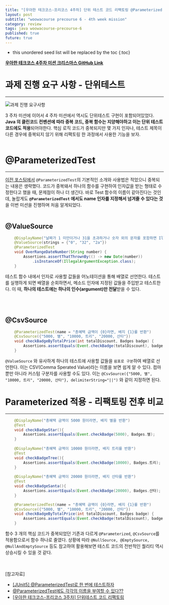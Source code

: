 ```yaml
---
title: "[우아한 테크코스-프리코스 4주차] 단위 테스트 코드 리팩토링 @Parameterized @CsvSource @ValueSource"
layout: post
subtitle: "woowacourse precourse 6 - 4th week mission"
category: review
tags: java woowacourse-precourse-6
published: true
future: true
---
```


<!--more-->

* this unordered seed list will be replaced by the toc
{:toc}



**[우아한 테크코스 4주차 미션 크리스마스 GitHub Link](https://github.com/woowacourse-precourse/java-christmas-6)**

# 과제 진행 요구 사항 - 단위테스트
***
![과제 진행 요구사항](https://github.com/hYe807n/hYe807n.github.io/assets/79916066/5214c181-4c3b-46d1-90fb-71d3383764e9)

3 주차 미션에 이어서 4 주차 미션에서 역시도 단위테스트 구현이 포함되어있었다.
**Java 의 클린코드 컨벤션에 따라 중복 코드, 중복 함수는 지양해야하고 이는 단위 테스트 코드에도 적용**되어야한다.
핵심 로직 코드가 중복되지만 몇 가지 인자나, 테스트 제목이 다른 경우에 중복되지 않기 위해 리팩토링 한 과정에서 사용한 기능을 보자.
<br/>
<br/>

# @ParameterizedTest
***
[이전 포스팅에서](https://hye807n.github.io/review/woowacourse-precourse-6-java-lotto(2).html) `@ParameterizedTest`의 기본적인 소개와 사용법은 적었으니 중복되는 내용은 생략했다.
코드가 중복돼서 하나의 함수를 구현하여 인자값을 받는 형태로 수정한다고 했을 때, 문제점이 하나 더 생긴다. 바로 Test 함수의 이름이 같아진다는 것인데, 놀랍게도 **`@ParameterizedTest` 에서도 name 인자를 지정해서 넘겨줄 수 있다는 것**을 이번 미션을 진행하며 처음 알게되었다.
<br/>
<br/>

## @ValueSource
```java
    @DisplayName("날짜가 1 미만이거나 31을 초과하거나 숫자 외의 문자를 포함하면 IllegalArgumentException 발생")
    @ValueSource(strings = {"0", "32", "2a"})
    @ParameterizedTest
    void OverRangeDateNumber(String number) {
        Assertions.assertThatThrownBy(() -> new Date(number))
            .isInstanceOf(IllegalArgumentException.class);
    }
```
테스트 함수 내에서 인자로 사용할 값들을 어노테이션을 통해 배열로 선언한다. 테스트를 실행하게 되면 배열을 순회하면서, 메소드 인자에 지정된 값들을 주입받고 테스트한다. 이 때, **하나의 테스트에는 하나의 인수(argument)만 전달**받을 수 있다.

<br/>
<br/>

## @CsvSource
```java
    @ParameterizedTest(name = "총혜택 금액이 {0}라면, 배지 {1}를 반환")
    @CsvSource({"5000, 별", "10000, 트리", "20000, 산타"})
    void checkBadgeByTotalPrice(int totalDiscount, Badges badge) {
        Assertions.assertEquals(Event.checkBadge(totalDiscount), badge.name());
    }
```
`@ValueSource` 와 유사하게 하나의 테스트에 사용할 값들을 `쉼표로 구분`하여 배열로 선언한다. 이는 CSV(Comma Sperated Value)라는 이름을 보면 쉽게 알 수 있다. 컴마 뿐만 아니라 커스텀 구분자를 사용할 수도 있다. 이는 `@CsvSource({"5000, 별", "10000, 트리", "20000, 산타"}, delimiterString="||")` 와 같이 지정하면 된다.

# Parameterized 적용 - 리팩토링 전후 비교
***
```java
    @DisplayName("총혜택 금액이 5000 원이라면, 배지 별을 반환")
    @Test
    void checkBadgeStar(){
        Assertions.assertEquals(Event.checkBadge(5000), Badges.별);
    }
    
    @DisplayName("총혜택 금액이 10000 원이라면, 배지 트리를 반환")
    @Test
    void checkBadgeTree(){
        Assertions.assertEquals(Event.checkBadge(10000), Badges.트리);
    }
    
    @DisplayName("총혜택 금액이 20000 원이라면, 배지 산타를 반환")
    @Test
    void checkBadgeSanta(){
        Assertions.assertEquals(Event.checkBadge(20000), Badges.산타);
    }
```

```java
    @ParameterizedTest(name = "총혜택 금액이 {0}라면, 배지 {1}를 반환")
    @CsvSource({"5000, 별", "10000, 트리", "20000, 산타"})
    void checkBadgeByTotalPrice(int totalDiscount, Badges badge) {
        Assertions.assertEquals(Event.checkBadge(totalDiscount), badge.name());
    }
```
함수 3 개의 핵심 코드가 중복되었던 기존과 다르게 `@Parameterized`, `@CsvSource`를 적용함으로서 함수 하나로 줄였다.
상황에 따라 `@NullSource, @EmptySource, @NullAndEmptySource` 등도 참고하여 활용해보면 테스트 코드의 전반적인 퀄리티 역시 상승시킬 수 있을 것 같다.
<br/>
<br/>
<br/>

[참고자료]<br/>
* [[JUnit5] @ParameterizedTest로 한 번에 테스트하자](https://velog.io/@ohzzi/junit5-parameterizedtest)
* [@ParameterizedTest에도 각각의 이름을 부여할 수 있다??](https://programmer-ririhan.tistory.com/391)
* [[우아한 테크코스-프리코스 3주차] 단위테스트 코드 리팩토링](https://hye807n.github.io/review/woowacourse-precourse-6-java-christmas(3).html)
